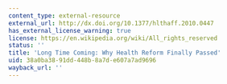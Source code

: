 ```yaml
---
content_type: external-resource
external_url: http://dx.doi.org/10.1377/hlthaff.2010.0447
has_external_license_warning: true
license: https://en.wikipedia.org/wiki/All_rights_reserved
status: ''
title: 'Long Time Coming: Why Health Reform Finally Passed'
uid: 38a0ba38-91dd-448b-8a7d-e607a7ad9696
wayback_url: ''
---
```

